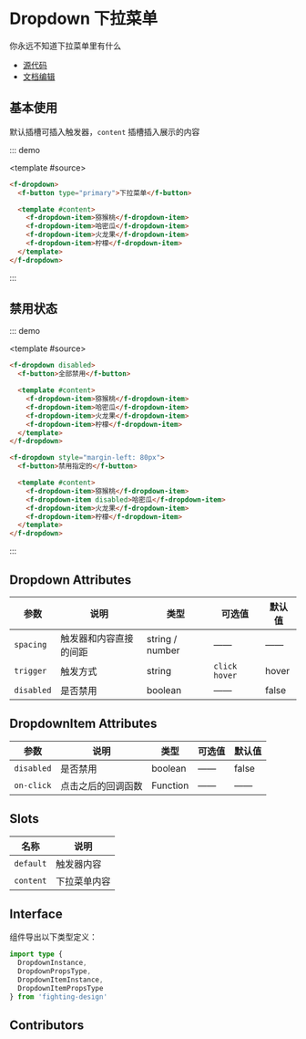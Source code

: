 # Dropdown 下拉菜单

你永远不知道下拉菜单里有什么

- [源代码](https://github.com/FightingDesign/fighting-design/tree/master/packages/fighting-design/dropdown)
- [文档编辑](https://github.com/FightingDesign/fighting-design/blob/master/docs/docs/components/dropdown.md)

## 基本使用

默认插槽可插入触发器，`content` 插槽插入展示的内容

::: demo

<template #source>
<demo1-vue />
</template>

```html
<f-dropdown>
  <f-button type="primary">下拉菜单</f-button>

  <template #content>
    <f-dropdown-item>猕猴桃</f-dropdown-item>
    <f-dropdown-item>哈密瓜</f-dropdown-item>
    <f-dropdown-item>火龙果</f-dropdown-item>
    <f-dropdown-item>柠檬</f-dropdown-item>
  </template>
</f-dropdown>
```

:::

## 禁用状态

::: demo

<template #source>
<demo2-vue />
</template>

```html
<f-dropdown disabled>
  <f-button>全部禁用</f-button>

  <template #content>
    <f-dropdown-item>猕猴桃</f-dropdown-item>
    <f-dropdown-item>哈密瓜</f-dropdown-item>
    <f-dropdown-item>火龙果</f-dropdown-item>
    <f-dropdown-item>柠檬</f-dropdown-item>
  </template>
</f-dropdown>

<f-dropdown style="margin-left: 80px">
  <f-button>禁用指定的</f-button>

  <template #content>
    <f-dropdown-item>猕猴桃</f-dropdown-item>
    <f-dropdown-item disabled>哈密瓜</f-dropdown-item>
    <f-dropdown-item>火龙果</f-dropdown-item>
    <f-dropdown-item>柠檬</f-dropdown-item>
  </template>
</f-dropdown>
```

:::

## Dropdown Attributes

| 参数      | 说明                   | 类型            | 可选值          | 默认值 |
| --------- | ---------------------- | --------------- | --------------- | ------ |
| `spacing` | 触发器和内容直接的间距 | string / number | ——              | ——     |
| `trigger` | 触发方式               | string          | `click` `hover` | hover  |
| `disabled` | 是否禁用 | boolean | —— | false |

## DropdownItem Attributes

| 参数       | 说明               | 类型     | 可选值 | 默认值 |
| ---------- | ------------------ | -------- | ------ | ------ |
| `disabled` | 是否禁用           | boolean  | ——     | false  |
| `on-click` | 点击之后的回调函数 | Function | ——     | ——     |

## Slots

| 名称      | 说明         |
| --------- | ------------ |
| `default` | 触发器内容   |
| `content` | 下拉菜单内容 |

## Interface

组件导出以下类型定义：

```ts
import type {
  DropdownInstance,
  DropdownPropsType,
  DropdownItemInstance,
  DropdownItemPropsType
} from 'fighting-design'
```

## Contributors

<a href="https://github.com/Tyh2001" target="_blank">
  <f-avatar round src="https://avatars.githubusercontent.com/u/73180970?v=4" />
</a>

<script setup lang="ts">
  import demo1Vue from './_demos/dropdown/demo1.vue'
  import demo2Vue from './_demos/dropdown/demo2.vue'
</script>
